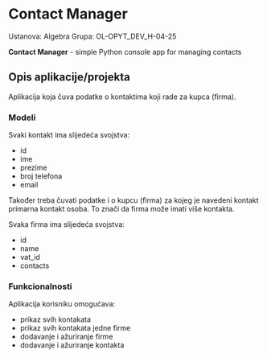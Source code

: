 # Contact Manager

Ustanova: Algebra
Grupa: OL-OPYT_DEV_H-04-25

**Contact Manager** - simple Python console app for managing contacts

## Opis aplikacije/projekta

Aplikacija koja čuva podatke o kontaktima koji rade za kupca (firma).

### Modeli

Svaki kontakt ima slijedeća svojstva:

- id
- ime
- prezime
- broj telefona
- email

Također treba čuvati podatke i o kupcu (firma) za kojeg je navedeni kontakt primarna kontakt osoba. To znači da firma može imati više kontakta.

Svaka firma ima slijedeća svojstva:

- id
- name
- vat_id
- contacts

### Funkcionalnosti

Aplikacija korisniku omogućava:

- prikaz svih kontakata
- prikaz svih kontakata jedne firme
- dodavanje i ažuriranje firme
- dodavanje i ažuriranje kontakta
